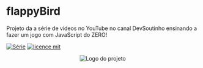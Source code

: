 # flappyBird
 Projeto da a série de vídeos no YouTube no canal DevSoutinho ensinando a fazer um jogo com JavaScript do ZERO!
 
 [![Série](https://img.shields.io/badge/Jeniffersouza-Flappy%20Bird-orange)](https://www.youtube.com/watch?v=jOAU81jdi-c&list=PLTcmLKdIkOWmeNferJ292VYKBXydGeDej)
[![licence mit](https://img.shields.io/badge/licence-MIT-blue.svg)](https://github.com/afonsopacifer/open-source-boilerplate/blob/master/LICENSE.md)
<p align="center">
  <img alt="Logo do projeto" src="./docs/logo.png" />
</p>
